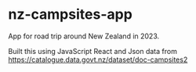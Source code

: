 # nz-campsites-app
App for road trip around New Zealand in 2023.

Built this using JavaScript React and Json data from https://catalogue.data.govt.nz/dataset/doc-campsites2
